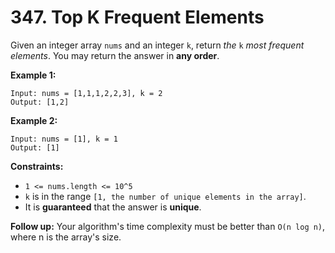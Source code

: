 # 347. Top K Frequent Elements

Given an integer array `nums` and an integer `k`, return *the* `k` *most frequent elements*. You may return the answer in **any order**.

**Example 1:**

```()
Input: nums = [1,1,1,2,2,3], k = 2
Output: [1,2]
```

**Example 2:**

```()
Input: nums = [1], k = 1
Output: [1]
```

**Constraints:**

- `1 <= nums.length <= 10^5`
- `k` is in the range `[1, the number of unique elements in the array]`.
- It is **guaranteed** that the answer is **unique**.

**Follow up:** Your algorithm's time complexity must be better than `O(n log n)`, where n is the array's size.

